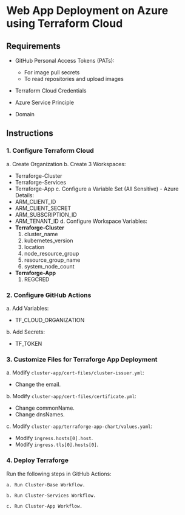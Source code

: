 # Web App Deployment on Azure using Terraform Cloud

## Requirements

- GitHub Personal Access Tokens (PATs):
    - For image pull secrets
    - To read repositories and upload images
      
- Terraform Cloud Credentials
  
- Azure Service Principle
  
- Domain
  
## Instructions

### 1. Configure Terraform Cloud

a. Create Organization
b. Create 3 Workspaces:
   - Terraforge-Cluster
   - Terraforge-Services
   - Terraforge-App
c. Configure a Variable Set (All Sensitive) - Azure Details:
   - ARM_CLIENT_ID
   - ARM_CLIENT_SECRET
   - ARM_SUBSCRIPTION_ID
   - ARM_TENANT_ID
d. Configure Workspace Variables:
   - **Terraforge-Cluster**
     1. cluster_name
     2. kubernetes_version
     3. location
     4. node_resource_group
     5. resource_group_name
     6. system_node_count
   - **Terraforge-App**
     1. REGCRED

### 2. Configure GitHub Actions

a. Add Variables:
   - TF_CLOUD_ORGANIZATION

b. Add Secrets:
   - TF_TOKEN

### 3. Customize Files for Terraforge App Deployment

a. Modify `cluster-app/cert-files/cluster-issuer.yml`:
   - Change the email.

b. Modify `cluster-app/cert-files/certificate.yml`:
   - Change commonName.
   - Change dnsNames.

c. Modify `cluster-app/terraforge-app-chart/values.yaml`:
   - Modify `ingress.hosts[0].host`.
   - Modify `ingress.tls[0].hosts[0]`.

### 4. Deploy Terraforge

Run the following steps in GitHub Actions:

    a. Run Cluster-Base Workflow.
    
    b. Run Cluster-Services Workflow.
    
    c. Run Cluster-App Workflow.
